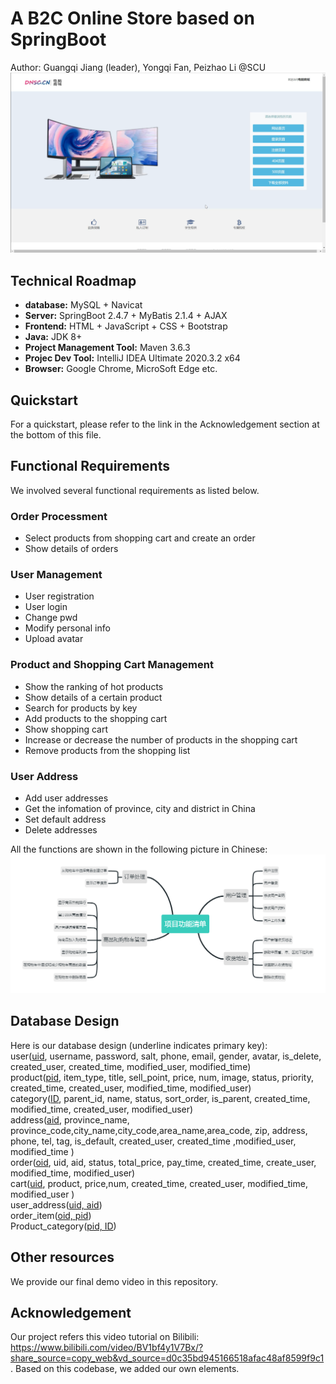 # A B2C Online Store based on SpringBoot
Author: Guangqi Jiang (leader), Yongqi Fan, Peizhao Li @SCU
![alt index](./assets/imgs/index.png)

## Technical Roadmap
- **database:** MySQL + Navicat
- **Server:** SpringBoot 2.4.7 + MyBatis 2.1.4 + AJAX
- **Frontend:** HTML + JavaScript + CSS + Bootstrap
- **Java:** JDK 8+
- **Project Management Tool:** Maven 3.6.3
- **Projec Dev Tool:** IntelliJ IDEA Ultimate 2020.3.2 x64
- **Browser:** Google Chrome, MicroSoft Edge etc.

## Quickstart
For a quickstart, please refer to the link in the Acknowledgement section at the bottom of this file.

## Functional Requirements
We involved several functional requirements as listed below.
### Order Processment
- Select products from shopping cart and create an order
- Show details of orders
### User Management
- User registration
- User login
- Change pwd
- Modify personal info
- Upload avatar
### Product and Shopping Cart Management
- Show the ranking of hot products
- Show details of a certain product
- Search for products by key
- Add products to the shopping cart
- Show shopping cart
- Increase or decrease the number of products in the shopping cart
- Remove products from the shopping list
### User Address
- Add user addresses
- Get the infomation of province, city and district in China
- Set default address
- Delete addresses

All the functions are shown in the following picture in Chinese:
![alt functions zh](./assets/imgs/func_zh.png)

## Database Design
Here is our database design (underline indicates primary key):\
user(<u>uid</u>, username, password, salt, phone, email, gender, avatar, is_delete, created_user, created_time, modified_user, modified_time)\
product(<u>pid</u>, item_type, title, sell_point, price, num, image, status, priority, created_time, created_user, modified_time, modified_user)\
category(<u>ID</u>, parent_id, name, status, sort_order, is_parent, created_time, modified_time, created_user, modified_user)\
address(<u>aid</u>, province_name, province_code,city_name,city_code,area_name,area_code, zip, address, phone, tel, tag, is_default, created_user, created_time ,modified_user, modified_time )\
order(<u>oid</u>, uid, aid, status, total_price, pay_time, created_time, create_user, modified_time, modified_user)\
cart(<u>uid</u>, product, price,num, created_time, created_user, modified_time, modified_user )\
user_address(<u>uid, aid</u>)\
order_item(<u>oid, pid</u>)\
Product_category(<u>pid, ID</u>)

## Other resources
We provide our final demo video in this repository.

## Acknowledgement
Our project refers this video tutorial on Bilibili: https://www.bilibili.com/video/BV1bf4y1V7Bx/?share_source=copy_web&vd_source=d0c35bd945166518afac48af8599f9c1. Based on this codebase, we added our own elements.